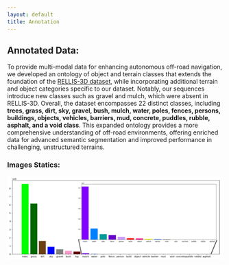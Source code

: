 ```yaml
---
layout: default
title: Annotation
---
```


## Annotated Data:
To provide multi-modal data for enhancing autonomous off-road navigation, we developed an ontology of object and terrain classes that extends the foundation of the [RELLIS-3D dataset](https://github.com/unmannedlab/RELLIS-3D), while incorporating additional terrain and object categories specific to our dataset. Notably, our sequences introduce new classes such as gravel and mulch, which were absent in RELLIS-3D. Overall, the dataset encompasses 22 distinct classes, including **trees, grass, dirt, sky, gravel, bush, mulch, water, poles, fences, persons, buildings, objects, vehicles, barriers, mud, concrete, puddles, rubble, asphalt, and a void class**. This expanded ontology provides a more comprehensive understanding of off-road environments, offering enriched data for advanced semantic segmentation and improved performance in challenging, unstructured terrains.

### Images Statics:

![Images Statics](./images/God_stat.png)